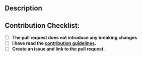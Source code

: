 ## Description
<!-- Explain here the changes your PR introduces and text to help us understand the context of this change. -->

## Contribution Checklist:
- [ ] **The pull request does not introduce any breaking changes**
- [ ] **I have read the [contribution guidelines](https://github.com/rust-lang/rust/blob/master/CONTRIBUTING.md).**
- [ ] **Create an issue and link to the pull request.**
